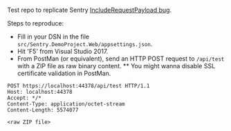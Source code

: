 Test repo to replicate Sentry [IncludeRequestPayload bug](https://github.com/getsentry/sentry-dotnet/issues/175).

Steps to reproduce:
* Fill in your DSN in the file `src/Sentry.DemoProject.Web/appsettings.json`.
* Hit 'F5' from Visual Studio 2017.
* From PostMan (or equivalent), send an HTTP POST request to `/api/test` with a ZIP file as raw binary content.
** You might wanna disable SSL certificate validation in PostMan.

```
POST https://localhost:44378/api/test HTTP/1.1
Host: localhost:44378
Accept: */*
Content-Type: application/octet-stream
Content-Length: 5574077

<raw ZIP file>
```